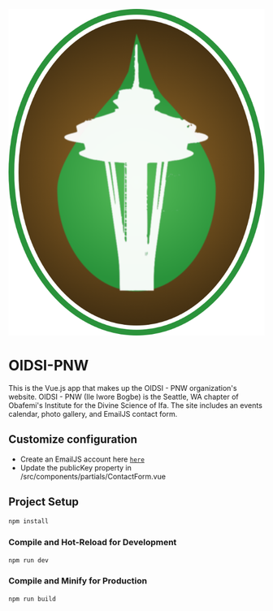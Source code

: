 ![OIDSI-PNW Logo](/src/assets/images/OIDSIFav.ico)

# OIDSI-PNW

This is the Vue.js app that makes up the OIDSI - PNW organization's website. OIDSI - PNW (Ile Iwore Bogbe) is the Seattle, WA chapter of Obafemi's Institute for the Divine Science of Ifa. The site includes an events calendar, photo gallery, and EmailJS contact form.

## Customize configuration

- Create an EmailJS account here [`here`](https://www.emailjs.com/)
- Update the publicKey property in /src/components/partials/ContactForm.vue

## Project Setup

```sh
npm install
```

### Compile and Hot-Reload for Development

```sh
npm run dev
```

### Compile and Minify for Production

```sh
npm run build
```
